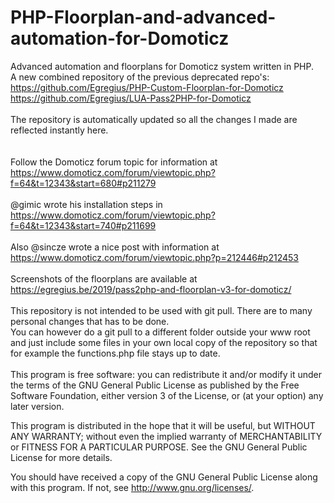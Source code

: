 # PHP-Floorplan-and-advanced-automation-for-Domoticz
Advanced automation and floorplans for Domoticz system written in PHP.<br>
A new combined repository of the previous deprecated repo's:<br>
https://github.com/Egregius/PHP-Custom-Floorplan-for-Domoticz<br>
https://github.com/Egregius/LUA-Pass2PHP-for-Domoticz<br>
<br>
The repository is automatically updated so all the changes I made are reflected instantly here.<br>
<br>
<br>
Follow the Domoticz forum topic for information at https://www.domoticz.com/forum/viewtopic.php?f=64&t=12343&start=680#p211279<br>
<br>
@gimic wrote his installation steps in https://www.domoticz.com/forum/viewtopic.php?f=64&t=12343&start=740#p211699<br>
<br>
Also @sincze wrote a nice post with information at https://www.domoticz.com/forum/viewtopic.php?p=212446#p212453<br>
<br>
Screenshots of the floorplans are available at https://egregius.be/2019/pass2php-and-floorplan-v3-for-domoticz/<br>
<br>
This repository is not intended to be used with git pull. There are to many personal changes that has to be done.<br>
You can however do a git pull to a different folder outside your www root and just include some files in your own local copy of the repository so that for example the functions.php file stays up to date.<br>
<br>
This program is free software: you can redistribute it and/or modify it under the terms of the GNU General Public License as published by the Free Software Foundation, either version 3 of the License, or (at your option) any later version.<br>

This program is distributed in the hope that it will be useful, but WITHOUT ANY WARRANTY; without even the implied warranty of MERCHANTABILITY or FITNESS FOR A PARTICULAR PURPOSE. See the GNU General Public License for more details.<br>

You should have received a copy of the GNU General Public License along with this program. If not, see http://www.gnu.org/licenses/.
